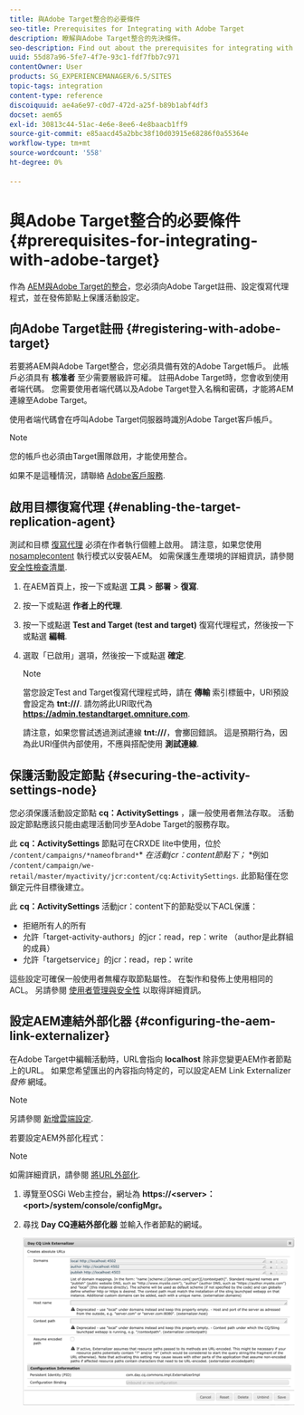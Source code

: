 ```yaml
---
title: 與Adobe Target整合的必要條件
seo-title: Prerequisites for Integrating with Adobe Target
description: 瞭解與Adobe Target整合的先決條件。
seo-description: Find out about the prerequisites for integrating with Adobe Target.
uuid: 55d87a96-5fe7-4f7e-93c1-fdf7fbb7c971
contentOwner: User
products: SG_EXPERIENCEMANAGER/6.5/SITES
topic-tags: integration
content-type: reference
discoiquuid: ae4a6e97-c0d7-472d-a25f-b89b1abf4df3
docset: aem65
exl-id: 30813c44-51ac-4e6e-8ee6-4e8baacb1ff9
source-git-commit: e85aacd45a2bbc38f10d03915e68286f0a55364e
workflow-type: tm+mt
source-wordcount: '558'
ht-degree: 0%

---
```


# 與Adobe Target整合的必要條件{#prerequisites-for-integrating-with-adobe-target}

作為 [AEM與Adobe Target的整合](/help/sites-administering/target.md)，您必須向Adobe Target註冊、設定復寫代理程式，並在發佈節點上保護活動設定。

## 向Adobe Target註冊 {#registering-with-adobe-target}

若要將AEM與Adobe Target整合，您必須具備有效的Adobe Target帳戶。 此帳戶必須具有 **核准者** 至少需要層級許可權。 註冊Adobe Target時，您會收到使用者端代碼。 您需要使用者端代碼以及Adobe Target登入名稱和密碼，才能將AEM連線至Adobe Target。

使用者端代碼會在呼叫Adobe Target伺服器時識別Adobe Target客戶帳戶。

>[!NOTE]
>
>您的帳戶也必須由Target團隊啟用，才能使用整合。
>
>如果不是這種情況，請聯絡 [Adobe客戶服務](https://experienceleague.adobe.com/docs/target/using/cmp-resources-and-contact-information.html).

## 啟用目標復寫代理 {#enabling-the-target-replication-agent}

測試和目標 [復寫代理](/help/sites-deploying/replication.md) 必須在作者執行個體上啟用。 請注意，如果您使用 [nosamplecontent](/help/sites-deploying/configure-runmodes.md#using-samplecontent-and-nosamplecontent) 執行模式以安裝AEM。 如需保護生產環境的詳細資訊，請參閱 [安全性檢查清單](/help/sites-administering/security-checklist.md).

1. 在AEM首頁上，按一下或點選 **工具** > **部署** > **復寫**.
1. 按一下或點選 **作者上的代理**.
1. 按一下或點選 **Test and Target (test and target)** 復寫代理程式，然後按一下或點選 **編輯**.
1. 選取「已啟用」選項，然後按一下或點選 **確定**.

   >[!NOTE]
   >
   >當您設定Test and Target復寫代理程式時，請在 **傳輸** 索引標籤中，URI預設會設定為 **tnt:///**. 請勿將此URI取代為 **https://admin.testandtarget.omniture.com**.
   >
   >請注意，如果您嘗試透過測試連線 **tnt:///**，會擲回錯誤。 這是預期行為，因為此URI僅供內部使用，不應與搭配使用 **測試連線**.

## 保護活動設定節點 {#securing-the-activity-settings-node}

您必須保護活動設定節點 **cq：ActivitySettings** ，讓一般使用者無法存取。 活動設定節點應該只能由處理活動同步至Adobe Target的服務存取。

此 **cq：ActivitySettings** 節點可在CRXDE lite中使用，位於 `/content/campaigns/*nameofbrand*`* *在活動jcr：content節點下；* *例如 `/content/campaign/we-retail/master/myactivity/jcr:content/cq:ActivitySettings`. 此節點僅在您鎖定元件目標後建立。

此 **cq：ActivitySettings** 活動jcr：content下的節點受以下ACL保護：

* 拒絕所有人的所有
* 允許「target-activity-authors」的jcr：read，rep：write （author是此群組的成員）
* 允許「targetservice」的jcr：read，rep：write

這些設定可確保一般使用者無權存取節點屬性。 在製作和發佈上使用相同的ACL。 另請參閱 [使用者管理與安全性](/help/sites-administering/security.md) 以取得詳細資訊。

## 設定AEM連結外部化器 {#configuring-the-aem-link-externalizer}

在Adobe Target中編輯活動時，URL會指向 **localhost** 除非您變更AEM作者節點上的URL。 如果您希望匯出的內容指向特定的，可以設定AEM Link Externalizer *發佈* 網域。

>[!NOTE]
>
>另請參閱 [新增雲端設定](/help/sites-administering/experience-fragments-target.md#add-the-cloud-configuration).

若要設定AEM外部化程式：

>[!NOTE]
>
>如需詳細資訊，請參閱 [將URL外部化](/help/sites-developing/externalizer.md).

1. 導覽至OSGi Web主控台，網址為 **https://&lt;server>：&lt;port>/system/console/configMgr。**
1. 尋找 **Day CQ連結外部化器** 並輸入作者節點的網域。

   ![Day CQ連結外部化器](assets/aem-externalizer-01.png)
